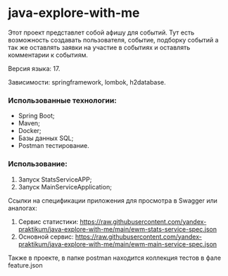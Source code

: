 # java-explore-with-me
Этот проект представлет собой афишу для событий.
Тут есть возможность создавать пользователя, событие, подборку событий а так же оставлять заявки на участие в событиях и оставлять комментарии к событиям.

Версия языка: 17.

Зависимости: springframework, lombok, h2database.

### Использованные технологии: 
- Spring Boot;
- Maven;
- Docker;
- Базы данных SQL;
- Postman тестирование. 

### Использование:
1. Запуск StatsServiceAPP;
2. Запуск MainServiceApplication;


Ссылки на спецификации приложения для просмотра в Swagger или аналогах:
1. Сервис статистики: https://raw.githubusercontent.com/yandex-praktikum/java-explore-with-me/main/ewm-stats-service-spec.json
2. Основной сервис: https://raw.githubusercontent.com/yandex-praktikum/java-explore-with-me/main/ewm-main-service-spec.json

Также в проекте, в папке postman находится коллекция тестов в фале feature.json
